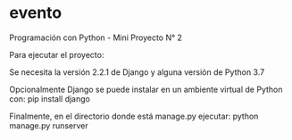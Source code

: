 # evento
Programación con Python - Mini Proyecto N° 2

Para ejecutar el proyecto:

Se necesita la versión 2.2.1 de Django y alguna versión de Python 3.7

Opcionalmente Django se puede instalar en un ambiente virtual de Python con:
pip install django

Finalmente, en el directorio donde está manage.py ejecutar:
python manage.py runserver
